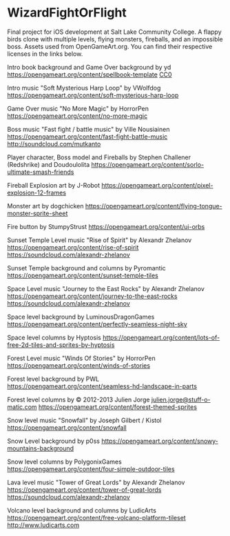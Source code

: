 # WizardFightOrFlight
Final project for iOS development at Salt Lake Community College. A flappy birds clone with multiple levels, flying monsters, fireballs, and an impossible boss.
Assets used from OpenGameArt.org. You can find their respective licenses in the links below.

Intro book background and Game Over background by yd https://opengameart.org/content/spellbook-template [CC0](https://creativecommons.org/publicdomain/zero/1.0/)

Intro music "Soft Mysterious Harp Loop" by VWolfdog https://opengameart.org/content/soft-mysterious-harp-loop

Game Over music "No More Magic" by HorrorPen https://opengameart.org/content/no-more-magic

Boss music "Fast fight / battle music" by Ville Nousiainen https://opengameart.org/content/fast-fight-battle-music http://soundcloud.com/mutkanto

Player character, Boss model and Fireballs by Stephen Challener (Redshrike) and Doudoulolita https://opengameart.org/content/sorlo-ultimate-smash-friends

Fireball Explosion art by J-Robot https://opengameart.org/content/pixel-explosion-12-frames

Monster art by dogchicken https://opengameart.org/content/flying-tongue-monster-sprite-sheet

Fire button by StumpyStrust https://opengameart.org/content/ui-orbs

Sunset Temple Level music "Rise of Spirit" by Alexandr Zhelanov https://opengameart.org/content/rise-of-spirit https://soundcloud.com/alexandr-zhelanov

Sunset Temple background and columns by Pyromantic https://opengameart.org/content/sunset-temple-tiles

Space Level music "Journey to the East Rocks" by Alexandr Zhelanov https://opengameart.org/content/journey-to-the-east-rocks https://soundcloud.com/alexandr-zhelanov

Space level background by LuminousDragonGames https://opengameart.org/content/perfectly-seamless-night-sky

Space level columns by Hyptosis https://opengameart.org/content/lots-of-free-2d-tiles-and-sprites-by-hyptosis

Forest Level music "Winds Of Stories" by HorrorPen https://opengameart.org/content/winds-of-stories

Forest level background by PWL https://opengameart.org/content/seamless-hd-landscape-in-parts

Forest level columns by © 2012-2013 Julien Jorge <julien.jorge@stuff-o-matic.com> https://opengameart.org/content/forest-themed-sprites

Snow level music "Snowfall" by Joseph Gilbert / Kistol https://opengameart.org/content/snowfall

Snow Level background by p0ss https://opengameart.org/content/snowy-mountains-background

Snow level columns by PolygonixGames https://opengameart.org/content/four-simple-outdoor-tiles

Lava level music "Tower of Great Lords" by Alexandr Zhelanov https://opengameart.org/content/tower-of-great-lords https://soundcloud.com/alexandr-zhelanov

Volcano level background and columns by LudicArts https://opengameart.org/content/free-volcano-platform-tileset http://www.ludicarts.com
